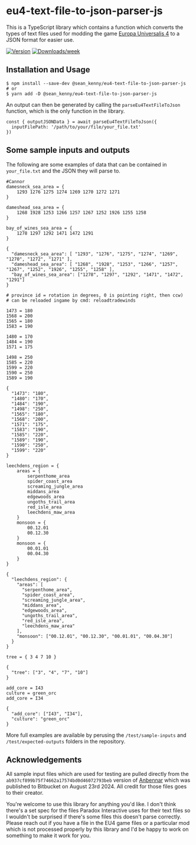 # eu4-text-file-to-json-parser-js

This is a TypeScript library which contains a function which converts the types of text files used for modding the game [Europa Universalis 4](https://www.paradoxinteractive.com/games/europa-universalis-iv/about) to a JSON format for easier use.

[![Version](https://img.shields.io/npm/v/@sean_kenny/eu4-text-file-to-json-parser-js.svg)](https://www.npmjs.com/package/@sean_kenny/eu4-text-file-to-json-parser-js)
[![Downloads/week](https://img.shields.io/npm/dw/@sean_kenny/eu4-text-file-to-json-parser-js.svg)](https://www.npmjs.com/package/@sean_kenny/eu4-text-file-to-json-parser-js)

## Installation and Usage

```
$ npm install --save-dev @sean_kenny/eu4-text-file-to-json-parser-js
# or
$ yarn add -D @sean_kenny/eu4-text-file-to-json-parser-js
```

An output can then be generated by calling the `parseEu4TextFileToJson` function, which is the only function in the library.
```
const { outputJSONData } = await parseEu4TextFileToJson({
  inputFilePath: '/path/to/your/file/your_file.txt'
})
```

## Some sample inputs and outputs
The following are some examples of data that can be contained in `your_file.txt` and the JSON they will parse to.

```
#Cannor
damesneck_sea_area = {
	1293 1276 1275 1274 1269 1270 1272 1271
}

dameshead_sea_area = {
	1268 1928 1253 1266 1257 1267 1252 1926 1255 1258
}

bay_of_wines_sea_area = {
	1278 1297 1292 1471 1472 1291
}
```

```
{
  "damesneck_sea_area": [ "1293", "1276", "1275", "1274", "1269", "1270", "1272", "1271" ],
  "dameshead_sea_area": [ "1268", "1928", "1253", "1266", "1257", "1267", "1252", "1926", "1255", "1258" ],
  "bay_of_wines_sea_area": ["1278", "1297", "1292", "1471", "1472", "1291"]
}
```

```
# province id = rotation in degrees, 0 is pointing right, then ccw)
# can be reloaded ingame by cmd: reloadtradewinds

1473 = 180
1568 = 200
1565 = 180
1583 = 190

1480 = 170
1484 = 190
1571 = 175

1498 = 250
1585 = 220
1599 = 220
1590 = 250
1589 = 190
```

```
{
  "1473": "180",
  "1480": "170",
  "1484": "190",
  "1498": "250",
  "1565": "180",
  "1568": "200",
  "1571": "175",
  "1583": "190",
  "1585": "220",
  "1589": "190",
  "1590": "250",
  "1599": "220"
}
```

```
leechdens_region = {
	areas = {
		serpenthome_area
		spider_coast_area
		screaming_jungle_area
		middans_area
		edgewoods_area
		ungoths_trail_area
		red_isle_area
		leechdens_maw_area
	}
	monsoon = {
		00.12.01
		00.12.30
	}
	monsoon = {
		00.01.01
		00.04.30
	}
}
```

```
{
  "leechdens_region": {
    "areas": [
      "serpenthome_area",
      "spider_coast_area",
      "screaming_jungle_area",
      "middans_area",
      "edgewoods_area",
      "ungoths_trail_area",
      "red_isle_area",
      "leechdens_maw_area"
    ],
    "monsoon": ["00.12.01", "00.12.30", "00.01.01", "00.04.30"]
  }
}
```

```
tree = { 3 4 7 10 }
```

```
{
  "tree": ["3", "4", "7", "10"]
}
```

```
add_core = I43
culture = green_orc
add_core = I34
```

```
{
  "add_core": ["I43", "I34"],
  "culture": "green_orc"
}
```

More full examples are available by perusing the `/test/sample-inputs` and `/test/expected-outputs` folders in the repository.


## Acknowledgements

All sample input files which are used for testing are pulled directly from the `ab937cf899b75f74662a17574bd0d46072793beb` version of [Anbennar](https://bitbucket.org/JayBean/anbennar-eu4-fork-public-build) which was published to Bitbucket on August 23rd 2024. All credit for those files goes to their creator.

You're welcome to use this library for anything you'd like. I don't think there's a set spec for the files Paradox Interactive uses for their text files so I wouldn't be surprised if there's some files this doesn't parse correctly. Please reach out if you have a file in the EU4 game files or a particular mod which is not processed properly by this library and I'd be happy to work on something to make it work for you.